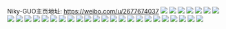 Niky-GUO主页地址: https://weibo.com/u/2677674037 
![](https://wx4.sinaimg.cn/mw2000/9f9a1035ly1h9erqp2mf8j21xr2l0qv6.jpg) 
![](https://wx4.sinaimg.cn/mw2000/9f9a1035ly1h9erqrty42j21xy2iju0y.jpg) 
![](https://wx4.sinaimg.cn/mw2000/9f9a1035ly1h9erql55kij21th2g5u0x.jpg) 
![](https://wx4.sinaimg.cn/mw2000/9f9a1035ly1h9erqlvd7tj21p72ds1kx.jpg) 
![](https://wx4.sinaimg.cn/mw2000/9f9a1035ly1h9erqwaz65j21ov2ds7wh.jpg) 
![](https://wx4.sinaimg.cn/mw2000/9f9a1035ly1h9erqh5vokj21sc2dskjl.jpg) 
![](https://wx4.sinaimg.cn/mw2000/9f9a1035ly1h9erqk30vgj22782vp4qq.jpg) 
![](https://wx4.sinaimg.cn/mw2000/9f9a1035ly1h9erqn15zij21ul2l9x6q.jpg) 
![](https://wx4.sinaimg.cn/mw2000/9f9a1035ly1h9erqun5fjj221j2nb4qr.jpg) 
![](https://wx4.sinaimg.cn/mw2000/9f9a1035ly1h9erqvgsosj221z2sd4qp.jpg) 
![](https://wx4.sinaimg.cn/mw2000/9f9a1035ly1h8xnhl76z1j22db35qe82.jpg) 
![](https://wx4.sinaimg.cn/mw2000/9f9a1035ly1h8xnhmvcfnj22dc35se82.jpg) 
![](https://wx4.sinaimg.cn/mw2000/9f9a1035ly1h8rvgtmpdpj225t25tx6r.jpg) 
![](https://wx4.sinaimg.cn/mw2000/9f9a1035ly1h8rvhsd0mnj22c02c01l1.jpg) 
![](https://wx4.sinaimg.cn/mw2000/9f9a1035ly1h8rvhl9qzcj22c02c01l0.jpg) 
![](https://wx4.sinaimg.cn/mw2000/9f9a1035ly1h7tfg5owu7j21q029bhdt.jpg) 
![](https://wx4.sinaimg.cn/mw2000/9f9a1035ly1h7c4o7swcbj22c03401kx.jpg) 
![](https://wx4.sinaimg.cn/mw2000/9f9a1035ly1h7c4oh17pmj22c0340qv7.jpg) 
![](https://wx4.sinaimg.cn/mw2000/9f9a1035ly1h6ws6a4z1uj234r2cqtn0.jpg) 
![](https://wx4.sinaimg.cn/mw2000/9f9a1035ly1h6ekbkqf44j22dc35snpg.jpg) 
![](https://wx4.sinaimg.cn/mw2000/9f9a1035ly1h636fzinmbj22dc35su12.jpg) 
![](https://wx4.sinaimg.cn/mw2000/9f9a1035ly1h5p7uku1ovj20wi0qbtd8.jpg) 
![](https://wx4.sinaimg.cn/mw2000/9f9a1035ly1h5otkgxxwwj224r2ucqv5.jpg) 
![](https://wx4.sinaimg.cn/mw2000/9f9a1035ly1h5otkhykrfj22b5340kjm.jpg) 
![](https://wx4.sinaimg.cn/mw2000/9f9a1035ly1h5otkjgqdaj21yt2mfhdt.jpg) 
![](https://wx4.sinaimg.cn/mw2000/9f9a1035gy1h5bb2hus44j22c0340qv9.jpg) 
![](https://wx4.sinaimg.cn/mw2000/9f9a1035gy1h5bb31t6loj22c0340npj.jpg) 
![](https://wx4.sinaimg.cn/mw2000/9f9a1035ly1h4qc45djr0j21981m61ky.jpg) 
![](https://wx4.sinaimg.cn/mw2000/9f9a1035ly1h4nn3uawxtj21j32b3u0x.jpg) 
![](https://wx4.sinaimg.cn/mw2000/9f9a1035ly1h4euxfyhltj21lq280hdt.jpg) 

